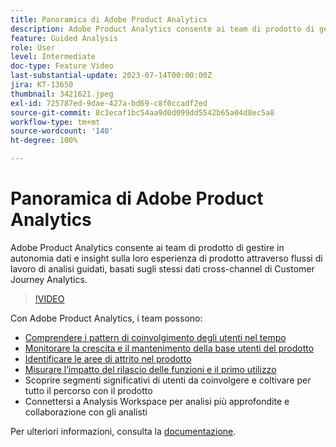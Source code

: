 ```yaml
---
title: Panoramica di Adobe Product Analytics
description: Adobe Product Analytics consente ai team di prodotto di gestire in autonomia dati e insight sulla loro esperienza di prodotto attraverso flussi di lavoro di analisi guidati, basati sugli stessi dati cross-channel di Customer Journey Analytics.
feature: Guided Analysis
role: User
level: Intermediate
doc-type: Feature Video
last-substantial-update: 2023-07-14T00:00:00Z
jira: KT-13650
thumbnail: 3421621.jpeg
exl-id: 725787ed-9dae-427a-bd69-c8f0ccadf2ed
source-git-commit: 8c3ecaf1bc54aa9d0d099dd5542b65a04d8ec5a8
workflow-type: tm+mt
source-wordcount: '140'
ht-degree: 100%

---
```


# Panoramica di Adobe Product Analytics

Adobe Product Analytics consente ai team di prodotto di gestire in autonomia dati e insight sulla loro esperienza di prodotto attraverso flussi di lavoro di analisi guidati, basati sugli stessi dati cross-channel di Customer Journey Analytics.

>[!VIDEO](https://video.tv.adobe.com/v/3421621/?learn=on)

Con Adobe Product Analytics, i team possono:

* [Comprendere i pattern di coinvolgimento degli utenti nel tempo](../guided-analysis/trends.md)
* [Monitorare la crescita e il mantenimento della base utenti del prodotto](../guided-analysis/active-growth.md)
* [Identificare le aree di attrito nel prodotto](../guided-analysis/funnel.md)
* [Misurare l’impatto del rilascio delle funzioni e il primo utilizzo](../guided-analysis/release-impact.md)
* Scoprire segmenti significativi di utenti da coinvolgere e coltivare per tutto il percorso con il prodotto
* Connettersi a Analysis Workspace per analisi più approfondite e collaborazione con gli analisti

Per ulteriori informazioni, consulta la [documentazione](https://experienceleague.adobe.com/it/docs/analytics-platform/using/guided-analysis/overview).
